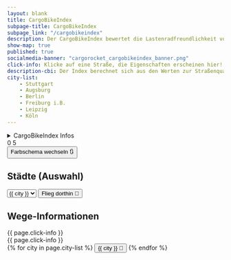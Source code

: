 ```yaml
---
layout: blank
title: CargoBikeIndex
subpage-title: CargoBikeIndex
subpage_link: "/cargobikeindex"
description: Der CargoBikeIndex bewertet die Lastenradfreundlichkeit von Straßen & Wegen in Deutschland.
show-map: true
published: true
socialmedia-banner: "cargorocket_cargobikeindex_banner.png"
click-info: Klicke auf eine Straße, die Eigenschaften erscheinen hier!
description-cbi: Der Index berechnet sich aus den Werten zur Straßenqualität und Barrieren. Er reicht von (dunkel rot) 0 - für Lastenräder nicht passierbar, bis (dunkel grün) 5 - optimale Bedingungen für Lastenräder. Mehr Infos zur Bewertung gibt's
city-list:
    - Stuttgart
    - Augsburg
    - Berlin
    - Freiburg i.B.
    - Leipzig
    - Köln
---
```


<div class="map-container">
    <div id="object_info_wrapper">
        <details>
            <summary class="roboto big">CargoBikeIndex Infos</summary>
            <p>{{ page.description-cbi }}<a href="2021/05/16/cargobikeindex.html"> im Blogpost</a></p>
        </details>
        <div class="map_legend_wrapper flex">
            <span>0</span>
            <span id="map_legend"></span>
            <span>5</span>
        </div>
        <div class="c">
            <button class="button small secondary" onclick="toggleMapStyle()">Farbschema wechseln &#128259;</button>
        </div>
        <div id="city_list">
        <h2 class="roboto big">Städte (Auswahl)</h2>
        <select id="cities">
        {% for city in page.city-list %}
            <option value="{{ city }}">{{ city }}</option>
        {% endfor %}
        </select>
        <button class="button small secondary" onclick="fly(document.querySelector('#cities').value)">Flieg dorthin &#128640;</button>
        </div>
        <h2 class="roboto big">Wege-Informationen</h2>
        <div id="object_info" class="roboto">{{ page.click-info }}</div>
    </div>
    <div id="object_info_mobile_wrapper">
        <div id="object_info_mobile" class="roboto">{{ page.click-info }}</div>
    </div>
    <div id="city_list_mobile_wrapper">
        <div id="city_list_mobile" class="roboto">
        {% for city in page.city-list %}
            <button class="button small secondary" onclick="fly('{{ city }}')">{{ city }} &#128640;</button>
        {% endfor %}
        </div>
    </div>
    <div id="map"></div>
</div>
<script src="assets/js/cargobikeindex.js"></script>
